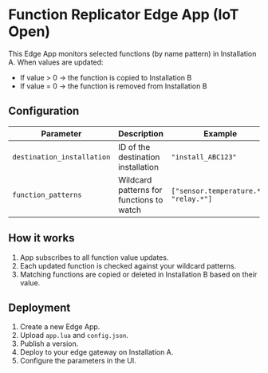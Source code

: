 # Function Replicator Edge App (IoT Open)

This Edge App monitors selected functions (by name pattern) in Installation A.
When values are updated:
- If value > 0 → the function is copied to Installation B
- If value = 0 → the function is removed from Installation B

## Configuration
| Parameter | Description | Example |
|------------|--------------|----------|
| `destination_installation` | ID of the destination installation | `"install_ABC123"` |
| `function_patterns` | Wildcard patterns for functions to watch | `["sensor.temperature.*", "relay.*"]` |

## How it works
1. App subscribes to all function value updates.
2. Each updated function is checked against your wildcard patterns.
3. Matching functions are copied or deleted in Installation B based on their value.

## Deployment
1. Create a new Edge App.
2. Upload `app.lua` and `config.json`.
3. Publish a version.
4. Deploy to your edge gateway on Installation A.
5. Configure the parameters in the UI.
